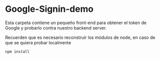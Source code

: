 # Google-Signin-demo

Esta carpeta contiene un pequeño front-end para 
obtener el token de Google y probarlo contra nuestro
backend server.

Recuerden que es necesario reconstruir los módulos 
de node, en caso de que se quiera probar localmente

```
npm install
```